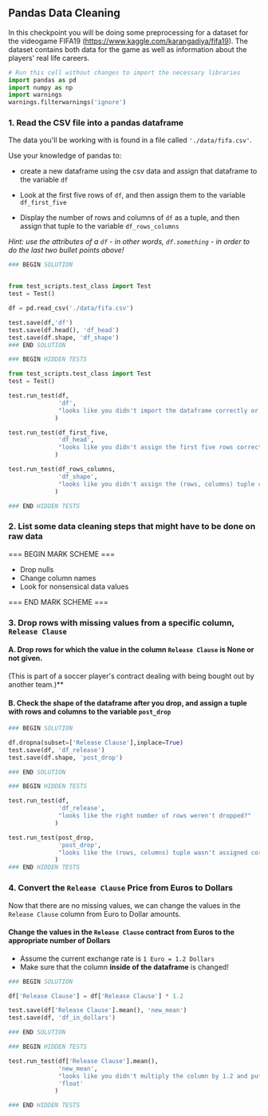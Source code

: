 ## Pandas Data Cleaning

In this checkpoint you will be doing some preprocessing for a dataset for the videogame FIFA19 (https://www.kaggle.com/karangadiya/fifa19).  The dataset contains both data for the game as well as information about the players' real life careers.


```python
# Run this cell without changes to import the necessary libraries
import pandas as pd
import numpy as np
import warnings
warnings.filterwarnings('ignore')
```

### 1. Read the CSV file into a pandas dataframe

The data you'll be working with is found in a file called `'./data/fifa.csv'`.  

Use your knowledge of pandas to:
- create a new dataframe using the csv data and assign that dataframe to the variable `df`


- Look at the first five rows of `df`, and then assign them to the variable `df_first_five`

- Display the number of rows and columns of `df` as a tuple, and then assign that tuple to the variable `df_rows_columns`

*Hint: use the attributes of a `df` - in other words, `df.something` - in order to do the last two bullet points above!*


```python
### BEGIN SOLUTION


from test_scripts.test_class import Test
test = Test()

df = pd.read_csv('./data/fifa.csv')

test.save(df,'df')
test.save(df.head(), 'df_head')
test.save(df.shape, 'df_shape')
### END SOLUTION
```


```python
### BEGIN HIDDEN TESTS

from test_scripts.test_class import Test
test = Test()

test.run_test(df, 
              'df', 
              "looks like you didn't import the dataframe correctly or didn't assign it to 'df'?"
             )

test.run_test(df_first_five, 
              'df_head',
              "looks like you didn't assign the first five rows correctly to 'df_first_five'? "
             )

test.run_test(df_rows_columns,
              'df_shape',
              "looks like you didn't assign the (rows, columns) tuple correctly to 'df_rows_columns'?"
             )

### END HIDDEN TESTS
```

### 2. List some data cleaning steps that might have to be done on raw data

=== BEGIN MARK SCHEME ===

- Drop nulls
- Change column names
- Look for nonsensical data values

=== END MARK SCHEME ===

### 3. Drop rows with missing values from a specific column, `Release Clause`
    
#### A. Drop rows for which the value in the column `Release Clause` is None or not given. 

(This is part of a soccer player's contract dealing with being bought out by another team.)**

#### B. Check the shape of the dataframe after you drop, and assign a tuple with rows and columns to the variable `post_drop`


```python
### BEGIN SOLUTION

df.dropna(subset=['Release Clause'],inplace=True)
test.save(df, 'df_release')
test.save(df.shape, 'post_drop')

### END SOLUTION
```


```python
### BEGIN HIDDEN TESTS

test.run_test(df, 
              'df_release', 
              "looks like the right number of rows weren't dropped?"
             )

test.run_test(post_drop,
              'post_drop',
              "looks like the (rows, columns) tuple wasn't assigned correctly to 'post_drop'?"
             )
### END HIDDEN TESTS
```

### 4. Convert the `Release Clause` Price from Euros to Dollars

Now that there are no missing values, we can change the values in the `Release Clause` column from Euro to Dollar amounts.


#### Change the values in the `Release Clause` contract from Euros to the appropriate number of Dollars

- Assume the current exchange rate is `1 Euro = 1.2 Dollars`
- Make sure that the column **inside of the dataframe** is changed!


```python
### BEGIN SOLUTION

df['Release Clause'] = df['Release Clause'] * 1.2

test.save(df['Release Clause'].mean(), 'new_mean')
test.save(df, 'df_in_dollars')

### END SOLUTION
```


```python
### BEGIN HIDDEN TESTS

test.run_test(df['Release Clause'].mean(), 
              'new_mean', 
              "looks like you didn't multiply the column by 1.2 and put those new values in the dataframe?",
              'float'
             )

### END HIDDEN TESTS
```

